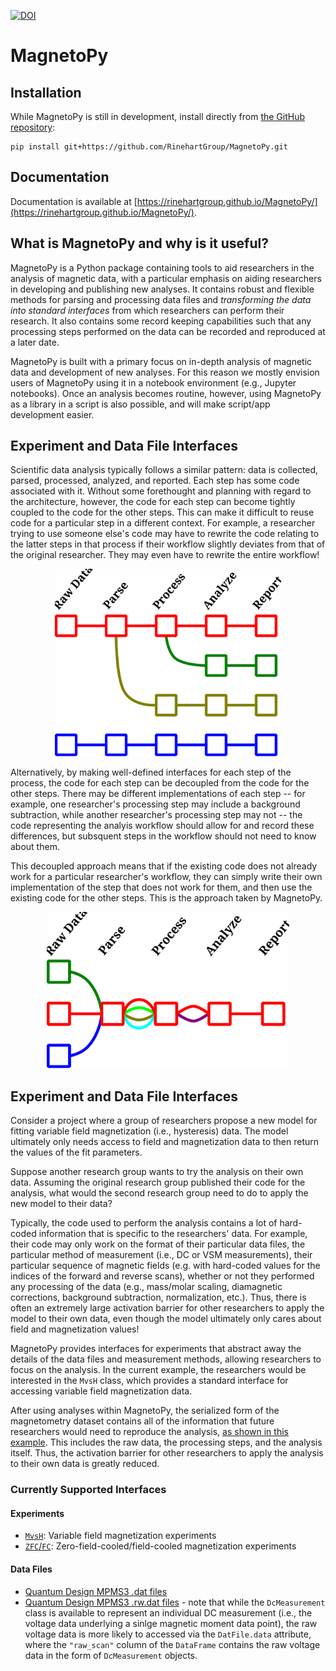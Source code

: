 [![DOI](https://zenodo.org/badge/DOI/10.5281/zenodo.8319969.svg)](https://doi.org/10.5281/zenodo.8319969)

# MagnetoPy

## Installation

While MagnetoPy is still in development, install directly from [the GitHub repository](https://github.com/RinehartGroup/MagnetoPy.git):

```
pip install git+https://github.com/RinehartGroup/MagnetoPy.git
```

## Documentation

Documentation is available at [https://rinehartgroup.github.io/MagnetoPy/](https://rinehartgroup.github.io/MagnetoPy/).

## What is MagnetoPy and why is it useful?

MagnetoPy is a Python package containing tools to aid researchers in the analysis of magnetic data, with a particular emphasis on aiding researchers in developing and publishing new analyses. It contains robust and flexible methods for parsing and processing data files and _transforming the data into standard interfaces_ from which researchers can perform their research. It also contains some record keeping capabilities such that any processing steps performed on the data can be recorded and reproduced at a later date.

MagnetoPy is built with a primary focus on in-depth analysis of magnetic data and development of new analyses. For this reason we mostly envision users of MagnetoPy using it in a notebook environment (e.g., Jupyter notebooks). Once an analysis becomes routine, however, using MagnetoPy as a library in a script is also possible, and will make script/app development easier.

## Experiment and Data File Interfaces

Scientific data analysis typically follows a similar pattern: data is collected, parsed, processed, analyzed, and reported. Each step has some code associated with it. Without some forethought and planning with regard to the architecture, however, the code for each step can become tightly coupled to the code for the other steps. This can make it difficult to reuse code for a particular step in a different context. For example, a researcher trying to use someone else's code may have to rewrite the code relating to the latter steps in that process if their workflow slightly deviates from that of the original researcher. They may even have to rewrite the entire workflow!

<p align="center">
    <img src="docs/assets/without_magnetopy.svg" alt="Coupled Workflow" style="height:300px;"/>
</p>

Alternatively, by making well-defined interfaces for each step of the process, the code for each step can be decoupled from the code for the other steps. There may be different implementations of each step -- for example, one researcher's processing step may include a background subtraction, while another researcher's processing step may not -- the code representing the analyis workflow should allow for and record these differences, but subsquent steps in the workflow should not need to know about them.

This decoupled approach means that if the existing code does not already work for a particular researcher's workflow, they can simply write their own implementation of the step that does not work for them, and then use the existing code for the other steps. This is the approach taken by MagnetoPy.

<p align="center">
    <img src="docs/assets/with_magnetopy.svg" alt="Decoupled Workflow" style="height:250px;"/>
</p>

## Experiment and Data File Interfaces

Consider a project where a group of researchers propose a new model for fitting variable field magnetization (i.e., hysteresis) data. The model ultimately only needs access to field and magnetization data to then return the values of the fit parameters.

Suppose another research group wants to try the analysis on their own data. Assuming the original research group published their code for the analysis, what would the second research group need to do to apply the new model to their data?

Typically, the code used to perform the analysis contains a lot of hard-coded information that is specific to the researchers' data. For example, their code may only work on the format of their particular data files, the particular method of measurement (i.e., DC or VSM measurements), their particular sequence of magnetic fields (e.g. with hard-coded values for the indices of the forward and reverse scans), whether or not they performed any processing of the data (e.g., mass/molar scaling, diamagnetic corrections, background subtraction, normalization, etc.). Thus, there is often an extremely large activation barrier for other researchers to apply the model to their own data, even though the model ultimately only cares about field and magnetization values!

MagnetoPy provides interfaces for experiments that abstract away the details of the data files and measurement methods, allowing researchers to focus on the analysis. In the current example, the researchers would be interested in the `MvsH` class, which provides a standard interface for accessing variable field magnetization data.

After using analyses within MagnetoPy, the serialized form of the magnetometry dataset contains all of the information that future researchers would need to reproduce the analysis, [as shown in this example](https://rinehartgroup.github.io/MagnetoPy/examples/magnetometry/#analyses-and-serialization). This includes the raw data, the processing steps, and the analysis itself. Thus, the activation barrier for other researchers to apply the analysis to their own data is greatly reduced.

### Currently Supported Interfaces

#### Experiments

- [`MvsH`](api/mvsh.md): Variable field magnetization experiments
- [`ZFC`/`FC`](api/zfcfc.md): Zero-field-cooled/field-cooled magnetization experiments

#### Data Files

- [Quantum Design MPMS3 .dat files](api/dat_file.md#magnetopy.data_files.DatFile)
- [Quantum Design MPMS3 .rw.dat files](api/dat_file.md#magnetopy.data_files.DcMeasurement) - note that while the `DcMeasurement` class is available to represent an individual DC measurement (i.e., the voltage data underlying a sinlge magnetic moment data point), the raw voltage data is more likely to accessed via the `DatFile.data` attribute, where the `"raw_scan"` column of the `DataFrame` contains the raw voltage data in the form of `DcMeasurement` objects.

